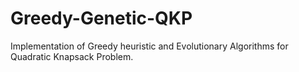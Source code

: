 # Greedy-Genetic-QKP
Implementation of Greedy heuristic and Evolutionary Algorithms for Quadratic Knapsack Problem.
